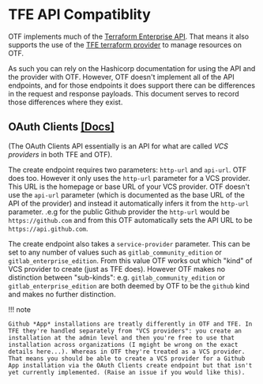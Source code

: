 # TFE API Compatiblity

OTF implements much of the [Terraform Enterprise API](https://developer.hashicorp.com/terraform/enterprise/api-docs). That means it also supports the use of the [TFE terraform provider](https://registry.terraform.io/providers/hashicorp/tfe/latest/docs?product_intent=terraform) to manage resources on OTF.

As such you can rely on the Hashicorp documentation for using the API and the provider with OTF. However, OTF doesn't implement all of the API endpoints, and for those endpoints it does support there can be differences in the request and response payloads. This document serves to record those differences where they exist.

## OAuth Clients [[Docs]](https://developer.hashicorp.com/terraform/enterprise/api-docs/oauth-clients)

(The OAuth Clients API essentially is an API for what are called *VCS providers* in both TFE and OTF).

The create endpoint requires two parameters: `http-url` and `api-url`. OTF does too. However it only uses the `http-url` parameter for a VCS provider. This URL is the homepage or base URL of your VCS provider. OTF doesn't use the `api-url` parameter (which is documented as the base URL of the API of the provider) and instead it automatically infers it from the `http-url` parameter. .e.g for the public Github provider the `http-url` would be `https://github.com` and from this OTF automatically sets the API URL to be `https://api.github.com`.


The create endpoint also takes a `service-provider` parameter. This can be set to any number of values such as `gitlab_community_edition` or `gitlab_enterprise_edition`. From this value OTF works out which "kind" of VCS provider to create (just as TFE does). However OTF makes no distinction between "sub-kinds": e.g. `gitlab_community_edition` or `gitlab_enterprise_edition` are both deemed by OTF to be the `github` kind and makes no further distinction.

!!! note

    Github *App* installations are treatly differently in OTF and TFE. In TFE they're handled separately from "VCS providers": you create an installation at the admin level and then you're free to use that installation across organizations (I mgight be wrong on the exact details here...). Whereas in OTF they're treated as a VCS provider. That means you should be able to create a VCS provider for a Github App installation via the OAuth Clients create endpoint but that isn't yet currently implemented. (Raise an issue if you would like this).

